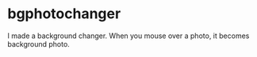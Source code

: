 # bgphotochanger
I made a background changer. When you mouse over a photo, it becomes background photo. 
